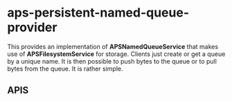 # aps-persistent-named-queue-provider

This provides an implementation of **APSNamedQueueService** that makes use of **APSFilesystemService** for storage. Clients just create or get a queue by a unique name. It is then possible to push bytes to the queue or to pull bytes from the queue. It is rather simple.

## APIS
